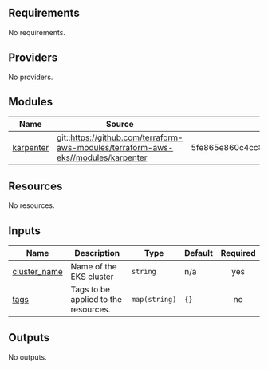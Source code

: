 <!-- BEGIN_TF_DOCS -->
## Requirements

No requirements.

## Providers

No providers.

## Modules

| Name | Source | Version |
|------|--------|---------|
| <a name="module_karpenter"></a> [karpenter](#module\_karpenter) | git::https://github.com/terraform-aws-modules/terraform-aws-eks//modules/karpenter | 5fe865e860c4cc8506c639f2e63bc25e21a31b37 |

## Resources

No resources.

## Inputs

| Name | Description | Type | Default | Required |
|------|-------------|------|---------|:--------:|
| <a name="input_cluster_name"></a> [cluster\_name](#input\_cluster\_name) | Name of the EKS cluster | `string` | n/a | yes |
| <a name="input_tags"></a> [tags](#input\_tags) | Tags to be applied to the resources. | `map(string)` | `{}` | no |

## Outputs

No outputs.
<!-- END_TF_DOCS -->